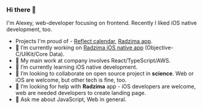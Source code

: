### Hi there 👋

I'm Alexey, web-developer focusing on frontend. Recently I liked iOS native development, too.

- Projects I'm proud of - [Reflect calendar](reflectcal.com/guest), [Radzima app](https://github.com/radzima-green-travel/green-travel-combine/issues).
- 🔭 I’m currently working on [Radzima iOS native app](https://github.com/radzima-green-travel/green-travel-combine/issues) (Objective-C/UIKit/Core Data).
- 🔭 My main work at company involves React/TypeScript/AWS.
- 🌱 I’m currently learning iOS native development.
- 👯 I’m looking to collaborate on open source project in **science**. Web or iOS are welcome, but other tech is fine, too.
- 🤔 I’m looking for help with **Radzima** app - iOS developers are welcome, web are needed developers to create landing page.
- 💬 Ask me about JavaScript, Web in general.

